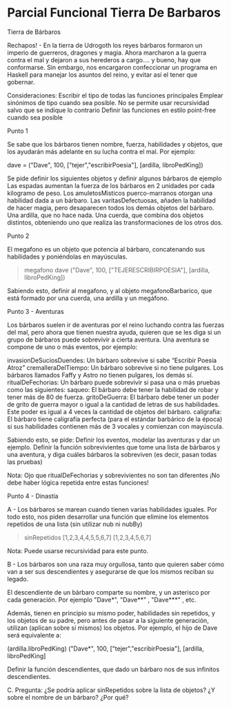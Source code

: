 # Parcial Funcional Tierra De Barbaros

Tierra de Bárbaros 

Rechapos! - En la tierra de Udrogoth los reyes bárbaros formaron un imperio de guerreros, dragones y magia. Ahora marcharon a la guerra contra el mal y dejaron a sus herederos a cargo.... y bueno, hay que conformarse.
Sin embargo, nos encargaron confeccionar un programa en Haskell para manejar los asuntos del reino, y evitar así el tener que gobernar.

Consideraciones: 
Escribir el tipo de todas las funciones principales
Emplear sinónimos de tipo cuando sea posible.
No se permite usar recursividad salvo que se indique lo contrario
Definir las funciones en estilo point-free cuando sea posible

Punto 1

Se sabe que los bárbaros tienen nombre, fuerza, habilidades y objetos, que los ayudarán más adelante en su lucha contra el mal. Por ejemplo: 

dave = ("Dave", 100, ["tejer","escribirPoesia"], [ardilla, libroPedKing])

Se pide definir los siguientes objetos y definir algunos bárbaros de ejemplo
Las espadas aumentan la fuerza de los bárbaros en 2 unidades por cada kilogramo de peso.
Los amuletosMisticos puerco-marranos otorgan una habilidad dada a un bárbaro.
Las varitasDefectuosas, añaden la habilidad de hacer magia, pero desaparecen todos los demás objetos del bárbaro.
Una ardilla, que no hace nada.
Una cuerda, que combina dos objetos distintos, obteniendo uno que realiza las transformaciones de los otros dos.

Punto 2

El megafono es un objeto que potencia al bárbaro, concatenando sus habilidades y poniéndolas en mayúsculas. 

> megafono dave
("Dave", 100, ["TEJERESCRIBIRPOESIA"], [ardilla, libroPedKing])

Sabiendo esto, definir al megafono, y al objeto megafonoBarbarico, que está formado por una cuerda, una ardilla y un megáfono. 

Punto 3 - Aventuras 

Los bárbaros suelen ir de aventuras por el reino luchando contra las fuerzas del mal, pero ahora que tienen nuestra ayuda, quieren que se les diga si un grupo de bárbaros puede sobrevivir a cierta aventura.  Una aventura se compone de uno o más eventos, por ejemplo:

invasionDeSuciosDuendes: Un bárbaro sobrevive si sabe “Escribir Poesía Atroz”
cremalleraDelTiempo: Un bárbaro sobrevive si no tiene pulgares. Los bárbaros llamados Faffy y Astro no tienen pulgares, los demás sí. 
ritualDeFechorias: Un bárbaro puede sobrevivir si pasa una o más pruebas como las siguientes: 
saqueo: El bárbaro debe tener la habilidad de robar y tener más de 80 de fuerza.
gritoDeGuerra: El bárbaro debe tener un poder de grito de guerra mayor o igual a la cantidad de letras de sus habilidades. Este poder es igual a 4 veces la cantidad de objetos del bárbaro.
caligrafia: El bárbaro tiene caligrafía perfecta (para el estándar barbárico de la época) si sus habilidades contienen más de 3 vocales y comienzan con mayúscula.

Sabiendo esto, se pide:
Definir los eventos, modelar las aventuras y dar un ejemplo. 
Definir la función sobrevivientes que tome una lista de bárbaros y una aventura, y diga cuáles bárbaros la sobreviven (es decir, pasan todas las pruebas)

Nota: Ojo que ritualDeFechorias y sobrevivientes no son tan diferentes ¡No debe haber lógica repetida entre estas funciones!

Punto 4 - Dinastía

A - Los bárbaros se marean cuando tienen varias habilidades iguales. Por todo esto, nos piden desarrollar una función que elimine los elementos repetidos de una lista (sin utilizar nub ni nubBy)

>sinRepetidos [1,2,3,4,4,5,5,6,7]
[1,2,3,4,5,6,7]

Nota: Puede usarse recursividad para este punto.

B - Los bárbaros son una raza muy orgullosa, tanto que quieren saber cómo van a ser sus descendientes y asegurarse de que los mismos reciban su legado.

El descendiente de un bárbaro comparte su nombre, y un asterisco por cada generación. Por ejemplo "Dave*", "Dave**" , "Dave***" , etc. 

Además, tienen en principio su mismo poder, habilidades sin repetidos, y los objetos de su padre, pero antes de pasar a la siguiente generación, utilizan (aplican sobre sí mismos) los objetos. Por ejemplo, el hijo de Dave será equivalente a:

(ardilla.libroPedKing) ("Dave*", 100, ["tejer","escribirPoesia"], [ardilla, libroPedKing]


Definir la función descendientes, que dado un bárbaro nos de sus infinitos descendientes. 

C. Pregunta: ¿Se podría aplicar sinRepetidos sobre la lista de objetos? ¿Y sobre el nombre de un bárbaro? ¿Por qué?



